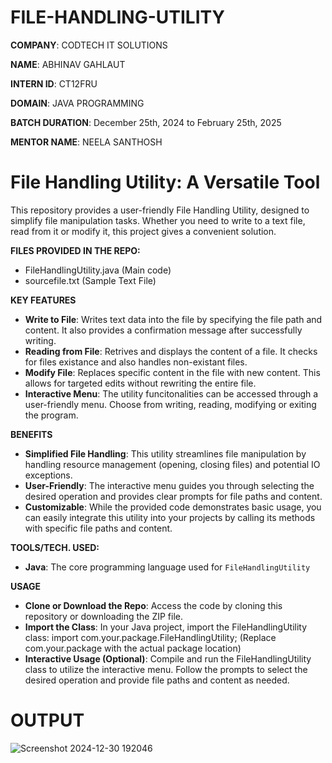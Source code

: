 # FILE-HANDLING-UTILITY

**COMPANY**: CODTECH IT SOLUTIONS

**NAME**: ABHINAV GAHLAUT

**INTERN ID**: CT12FRU

**DOMAIN**: JAVA PROGRAMMING

**BATCH DURATION**: December 25th, 2024 to February 25th, 2025

**MENTOR NAME**: NEELA SANTHOSH

# **File Handling Utility: A Versatile Tool**
This repository provides a user-friendly File Handling Utility, designed to simplify file manipulation tasks. Whether you need to write to a text file, read from it or modify it, this project gives a convenient solution.

**FILES PROVIDED IN THE REPO:**
- FileHandlingUtility.java (Main code)
- sourcefile.txt (Sample Text File)

**KEY FEATURES**
- **Write to File**: Writes text data into the file by specifying the file path and content. It also provides a confirmation message after successfully writing.
- **Reading from File**: Retrives and displays the content of a file. It checks for files existance and also handles non-existant files.
- **Modify File**: Replaces specific content in the file with new content. This allows for targeted edits without rewriting the entire file.
- **Interactive Menu**: The utility funcitonalities can be accessed through a user-friendly menu. Choose from writing, reading, modifying or exiting the program.

**BENEFITS**
- **Simplified File Handling**: This utility streamlines file manipulation by handling resource management (opening, closing files) and potential IO exceptions.
- **User-Friendly**: The interactive menu guides you through selecting the desired operation and provides clear prompts for file paths and content.
- **Customizable**: While the provided code demonstrates basic usage, you can easily integrate this utility into your projects by calling its methods with specific file paths and content.

**TOOLS/TECH. USED:**
- **Java**: The core programming language used for `FileHandlingUtility`

**USAGE**
- **Clone or Download the Repo**: Access the code by cloning this repository or downloading the ZIP file.
- **Import the Class**: In your Java project, import the FileHandlingUtility class:
      import com.your.package.FileHandlingUtility;
  (Replace com.your.package with the actual package location)
- **Interactive Usage (Optional)**: Compile and run the FileHandlingUtility class to utilize the interactive menu. Follow the prompts to select the desired operation and provide file paths and content as needed.

# **OUTPUT**
![Screenshot 2024-12-30 192046](https://github.com/user-attachments/assets/55f25168-9e1e-429c-bfd1-ff7f463321b6)
